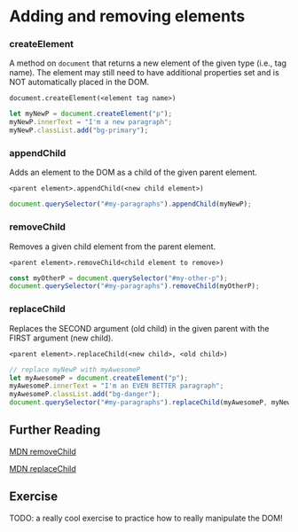 # Adding and removing elements

### createElement

A method on `document` that returns a new element of the given type (i.e., tag name). The element may still need to have additional properties set and is NOT automatically placed in the DOM.

`document.createElement(<element tag name>)`

```js
let myNewP = document.createElement("p");
myNewP.innerText = "I'm a new paragraph";
myNewP.classList.add("bg-primary");
```

### appendChild

Adds an element to the DOM as a child of the given parent element. 

`<parent element>.appendChild(<new child element>)`

```js
document.querySelector("#my-paragraphs").appendChild(myNewP);
```

### removeChild

Removes a given child element from the parent element.

`<parent element>.removeChild<child element to remove>)`

```js
const myOtherP = document.querySelector("#my-other-p");
document.querySelector("#my-paragraphs").removeChild(myOtherP);
```

### replaceChild

Replaces the SECOND argument (old child) in the given parent with the FIRST argument (new child).

`<parent element>.replaceChild(<new child>, <old child>)`

```js
// replace myNewP with myAwesomeP
let myAwesomeP = document.createElement("p");
myAwesomeP.innerText = "I'm an EVEN BETTER paragraph";
myAwesomeP.classList.add("bg-danger");
document.querySelector("#my-paragraphs").replaceChild(myAwesomeP, myNewP);
```

## Further Reading

[MDN removeChild](https://developer.mozilla.org/en-US/docs/Web/API/Node/removeChild)

[MDN replaceChild](https://developer.mozilla.org/en-US/docs/Web/API/Node/replaceChild)

## Exercise

TODO: a really cool exercise to practice how to really manipulate the DOM!
